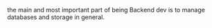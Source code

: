 the main and most important part of being Backend dev
is to manage databases and storage in general.
